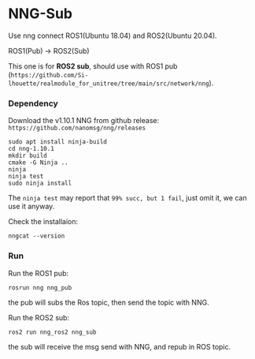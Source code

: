 # NNG-Sub
Use nng connect ROS1(Ubuntu 18.04) and ROS2(Ubuntu 20.04).

ROS1(Pub) -> ROS2(Sub)

This one is for **ROS2 sub**, should use with ROS1 pub (`https://github.com/Si-lhouette/realmodule_for_unitree/tree/main/src/network/nng`).


### Dependency
Download the v1.10.1 NNG from github release: `https://github.com/nanomsg/nng/releases`
```
sudo apt install ninja-build
cd nng-1.10.1
mkdir build
cmake -G Ninja ..
ninja
ninja test
sudo ninja install
```
The `ninja test` may report that `99% succ, but 1 fail`, just omit it, we can use it anyway.

Check the installaion:
```
nngcat --version
```

### Run 
Run the ROS1 pub:
```
rosrun nng nng_pub
```
the pub will subs the Ros topic, then send the topic with NNG.

Run the ROS2 sub:
```
ros2 run nng_ros2 nng_sub
```
the sub will receive the msg send with NNG, and repub in ROS topic.


